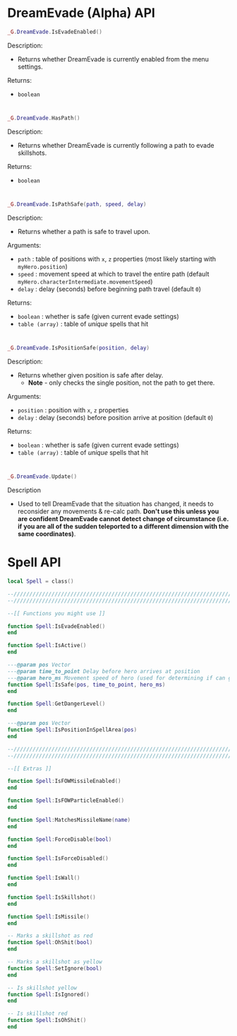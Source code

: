 # DreamEvade (Alpha) API 

```lua
_G.DreamEvade.IsEvadeEnabled()
```
Description:
- Returns whether DreamEvade is currently enabled from the menu settings.

Returns:
- `boolean`

# 

```lua
_G.DreamEvade.HasPath()
```
Description:
- Returns whether DreamEvade is currently following a path to evade skillshots.

Returns:
- `boolean`

# 

```lua
_G.DreamEvade.IsPathSafe(path, speed, delay)
```
Description:
- Returns whether a path is safe to travel upon.

Arguments:
- `path` : table of positions with `x`, `z` properties (most likely starting with `myHero.position`)
- `speed` : movement speed at which to travel the entire path (default `myHero.characterIntermediate.movementSpeed`)
- `delay` : delay (seconds) before beginning path travel (default `0`)

Returns:
- `boolean` : whether is safe (given current evade settings)
- `table (array)` : table of *unique* spells that hit

# 

```lua
_G.DreamEvade.IsPositionSafe(position, delay)
```
Description:
- Returns whether given position is safe after delay.
    - **Note** - only checks the single position, not the path to get there.

Arguments:
- `position` : position with `x`, `z` properties
- `delay` : delay (seconds) before position arrive at position (default `0`)

Returns:
- `boolean` : whether is safe (given current evade settings)
- `table (array)` : table of *unique* spells that hit


# 

```lua
_G.DreamEvade.Update()
```
Description
- Used to tell DreamEvade that the situation has changed, it needs to reconsider
any movements & re-calc path. **Don't use this unless you are confident DreamEvade cannot detect change of
circumstance (i.e. if you are all of the sudden teleported to a different dimension with the same coordinates)**.

# Spell API #

```lua
local Spell = class()

--////////////////////////////////////////////////////////////////////////////////////////////////////////////////////////////////////////////////////////////////////////////////////////////////////////////////////////////////////////////////
--////////////////////////////////////////////////////////////////////////////////////////////////////////////////////////////////////////////////////////////////////////////////////////////////////////////////////////////////////////////////

--[[ Functions you might use ]]

function Spell:IsEvadeEnabled()
end

function Spell:IsActive()
end

---@param pos Vector
---@param time_to_point Delay before hero arrives at position
---@param hero_ms Movement speed of hero (used for determining if can get out of spell area)
function Spell:IsSafe(pos, time_to_point, hero_ms)
end

function Spell:GetDangerLevel()
end

---@param pos Vector
function Spell:IsPositionInSpellArea(pos)
end

--////////////////////////////////////////////////////////////////////////////////////////////////////////////////////////////////////////////////////////////////////////////////////////////////////////////////////////////////////////////////
--////////////////////////////////////////////////////////////////////////////////////////////////////////////////////////////////////////////////////////////////////////////////////////////////////////////////////////////////////////////////

--[[ Extras ]]

function Spell:IsFOWMissileEnabled()
end

function Spell:IsFOWParticleEnabled()
end

function Spell:MatchesMissileName(name)
end

function Spell:ForceDisable(bool)
end

function Spell:IsForceDisabled()
end

function Spell:IsWall()
end

function Spell:IsSkillshot()
end

function Spell:IsMissile()
end

-- Marks a skillshot as red
function Spell:OhShit(bool)
end

-- Marks a skillshot as yellow
function Spell:SetIgnore(bool)
end

-- Is skillshot yellow
function Spell:IsIgnored()
end

-- Is skillshot red
function Spell:IsOhShit()
end
```

